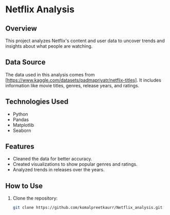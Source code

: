 # Netflix Analysis

## Overview

This project analyzes Netflix's content and user data to uncover trends and insights about what people are watching.

## Data Source

The data used in this analysis comes from [https://www.kaggle.com/datasets/padmapriyatr/netflix-titles]. It includes information like movie titles, genres, release years, and ratings.

## Technologies Used

- Python
- Pandas
- Matplotlib
- Seaborn

## Features

- Cleaned the data for better accuracy.
- Created visualizations to show popular genres and ratings.
- Analyzed trends in releases over the years.

## How to Use

1. Clone the repository:
   ```bash
   git clone https://github.com/komalpreetkaurr/Netflix_analysis.git
